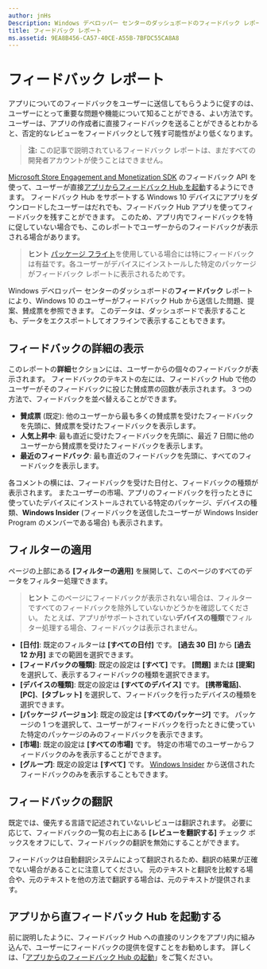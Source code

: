 ```yaml
---
author: jnHs
Description: Windows デベロッパー センターのダッシュボードのフィードバック レポートにより、Windows 10 のユーザーがフィードバック Hub から送信した問題、提案、賛成票を参照できます。
title: フィードバック レポート
ms.assetid: 9EA8B456-CA57-40CE-A55B-7BFDC55CA8A8
---
```


# フィードバック レポート

アプリについてのフィードバックをユーザーに送信してもらうように促すのは、ユーザーにとって重要な問題や機能について知ることができる、よい方法です。 ユーザーは、アプリの作成者に直接フィードバックを送ることができるとわかると、否定的なレビューをフィードバックとして残す可能性がより低くなります。 

> **注:** この記事で説明されているフィードバック レポートは、まだすべての開発者アカウントが使うことはできません。

[Microsoft Store Engagement and Monetization SDK](http://aka.ms/store-em-sdk) のフィードバック API を使って、ユーザーが直接[アプリからフィードバック Hub を起動](../monetize/launch-feedback-hub-from-your-app.md)するようにできます。 フィードバック Hub をサポートする Windows 10 デバイスにアプリをダウンロードしたユーザーはだれでも、フィードバック Hub アプリを使ってフィードバックを残すことができます。 このため、アプリ内でフィードバックを特に促していない場合でも、このレポートでユーザーからのフィードバックが表示される場合があります。

> **ヒント** [パッケージ フライト](package-flights.md)を使用している場合には特にフィードバックは有益です。各ユーザーがデバイスにインストールした特定のパッケージがフィードバック レポートに表示されるためです。

Windows デベロッパー センターのダッシュボードの**フィードバック** レポートにより、Windows 10 のユーザーがフィードバック Hub から送信した問題、提案、賛成票を参照できます。 このデータは、ダッシュボードで表示することも、データをエクスポートしてオフラインで表示することもできます。 

## フィードバックの詳細の表示

このレポートの**詳細**セクションには、ユーザーからの個々のフィードバックが表示されます。 フィードバックのテキストの左には、フィードバック Hub で他のユーザーがそのフィードバックに投じた賛成票の回数が表示されます。 3 つの方法で、フィードバックを並べ替えることができます。

- **賛成票** (既定): 他のユーザーから最も多くの賛成票を受けたフィードバックを先頭に、賛成票を受けたフィードバックを表示します。
- **人気上昇中**: 最も直近に受けたフィードバックを先頭に、最近 7 日間に他のユーザーから賛成票を受けたフィードバックを表示します。
- **最近のフィードバック**: 最も直近のフィードバックを先頭に、すべてのフィードバックを表示します。 

各コメントの横には、フィードバックを受けた日付と、フィードバックの種類が表示されます。 またユーザーの市場、アプリのフィードバックを行ったときに使っていたデバイスにインストールされている特定のパッケージ、デバイスの種類、**Windows Insider** (フィードバックを送信したユーザーが Windows Insider Program のメンバーである場合) も表示されます。


## フィルターの適用

ページの上部にある **[フィルターの適用]** を展開して、このページのすべてのデータをフィルター処理できます。

> **ヒント** このページにフィードバックが表示されない場合は、フィルターですべてのフィードバックを除外していないかどうかを確認してください。 たとえば、アプリがサポートされていない**デバイスの種類**でフィルター処理する場合、フィードバックは表示されません。

- **[日付]**: 既定のフィルターは **[すべての日付]** です。 **[過去 30 日]** から **[過去 12 か月]** までの範囲を選択できます。
- **[フィードバックの種類]**: 既定の設定は **[すべて]** です。 **[問題]** または **[提案]** を選択して、表示するフィードバックの種類を選択できます。
- **[デバイスの種類]**: 既定の設定は **[すべてのデバイス]** です。 **[携帯電話]**、**[PC]**、**[タブレット]** を選択して、フィードバックを行ったデバイスの種類を選択できます。
- **[パッケージ バージョン]**: 既定の設定は **[すべてのパッケージ]** です。 パッケージの 1 つを選択して、ユーザーがフィードバックを行ったときに使っていた特定のパッケージのみのフィードバックを表示できます。
- **[市場]**: 既定の設定は **[すべての市場]** です。 特定の市場でのユーザーからフィードバックのみを表示することができます。
- **[グループ]**: 既定の設定は **[すべて]** です。 [Windows Insider](http://insider.windows.com) から送信されたフィードバックのみを表示することもできます。

## フィードバックの翻訳

既定では、優先する言語で記述されていないレビューは翻訳されます。 必要に応じて、フィードバックの一覧の右上にある **[レビューを翻訳する]** チェック ボックスをオフにして、フィードバックの翻訳を無効にすることができます。

フィードバックは自動翻訳システムによって翻訳されるため、翻訳の結果が正確でない場合があることに注意してください。 元のテキストと翻訳を比較する場合や、元のテキストを他の方法で翻訳する場合は、元のテキストが提供されます。

## アプリから直フィードバック Hub を起動する

前に説明したように、フィードバック Hub への直接のリンクをアプリ内に組み込んで、ユーザーにフィードバックの提供を促すことをお勧めします。 詳しくは、「[アプリからのフィードバック Hub の起動](../monetize/launch-feedback-hub-from-your-app.md)」をご覧ください。


<!--HONumber=May16_HO2-->


